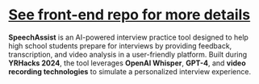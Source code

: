 # [See front-end repo for more details](https://github.com/lucasliao0403/speechassist-frontend/tree/master)

**SpeechAssist** is an AI-powered interview practice tool designed to help high school students prepare for interviews by providing feedback, transcription, and video analysis in a user-friendly platform. Built during **YRHacks 2024**, the tool leverages **OpenAI Whisper**, **GPT-4**, and **video recording technologies** to simulate a personalized interview experience.  
